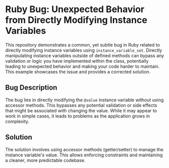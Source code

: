 # Ruby Bug: Unexpected Behavior from Directly Modifying Instance Variables

This repository demonstrates a common, yet subtle bug in Ruby related to directly modifying instance variables using `instance_variable_set`. Directly manipulating instance variables outside of defined methods can bypass any validation or logic you have implemented within the class, potentially leading to unexpected behavior and making your code harder to maintain.  This example showcases the issue and provides a corrected solution.

## Bug Description
The bug lies in directly modifying the `@value` instance variable without using accessor methods. This bypasses any potential validation or side effects that might be associated with changing the value.  While it may appear to work in simple cases, it leads to problems as the application grows in complexity. 

## Solution
The solution involves using accessor methods (getter/setter) to manage the instance variable's value. This allows enforcing constraints and maintaining a cleaner, more predictable codebase.
